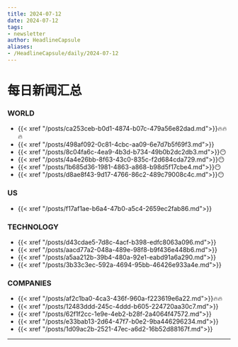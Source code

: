 ```yaml
---
title: 2024-07-12
date: 2024-07-12
tags: 
- newsletter
author: HeadlineCapsule
aliases: 
- /HeadlineCapsule/daily/2024-07-12
---
```


# 每日新闻汇总

### WORLD

- {{< xref "/posts/ca253ceb-b0d1-4874-b07c-479a56e82dad.md">}}🔥🔥🔥
- {{< xref "/posts/498af092-0c81-4cbc-aa09-6e7d7b5f69f3.md">}}
- {{< xref "/posts/8c04fa6c-4ea9-4b3d-b734-49b0b2dc2db3.md">}}😶
- {{< xref "/posts/4a4e26bb-8f63-43c0-835c-f2d684cda729.md">}}😶
- {{< xref "/posts/1b685d36-1981-4863-a868-b98d5f17cbe4.md">}}😶
- {{< xref "/posts/d8ae8f43-9d17-4766-86c2-489c79008c4c.md">}}😶

### US

- {{< xref "/posts/f17af1ae-b6a4-47b0-a5c4-2659ec2fab86.md">}}

### TECHNOLOGY

- {{< xref "/posts/d43cdae5-7d8c-4acf-b398-edfc8063a096.md">}}
- {{< xref "/posts/aacd77a2-048a-489e-98f8-b9f436e448b6.md">}}
- {{< xref "/posts/a5aa212b-39b4-480a-92e1-eabd91a6a290.md">}}
- {{< xref "/posts/3b33c3ec-592a-4694-95bb-46426e933a4e.md">}}

### COMPANIES

- {{< xref "/posts/af2c1ba0-4ca3-436f-960a-f223619e6a22.md">}}🔥🔥
- {{< xref "/posts/12483ddd-245c-4ddd-b605-224720aa30c7.md">}}
- {{< xref "/posts/62f1f2cc-1e9e-4eb2-b28f-2a4064f47572.md">}}
- {{< xref "/posts/e33bab13-2d64-47f7-b0e2-9ba446296234.md">}}
- {{< xref "/posts/1d09ac2b-2521-47ec-a6d2-16b52d88167f.md">}}

---

